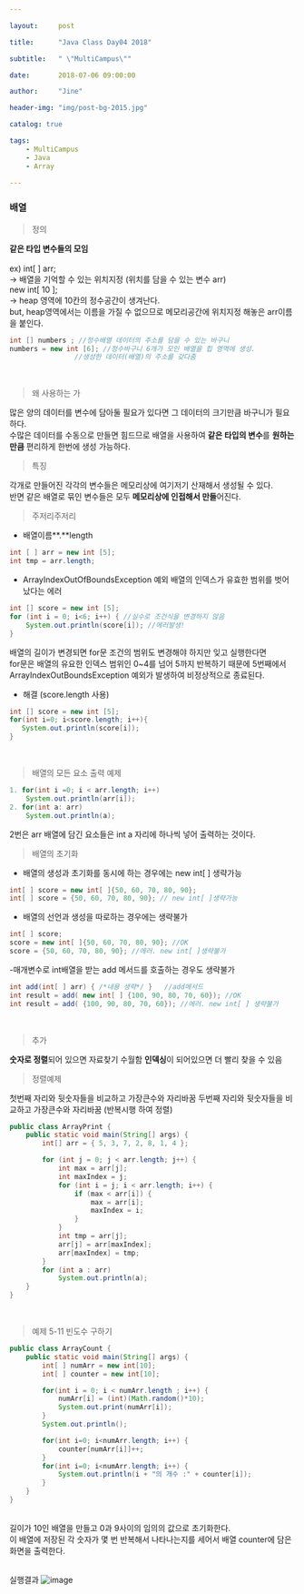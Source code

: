 ```yaml
---

layout:     post

title:      "Java Class Day04 2018"

subtitle:   " \"MultiCampus\""

date:       2018-07-06 09:00:00

author:     "Jine"

header-img: "img/post-bg-2015.jpg"

catalog: true

tags:
    - MultiCampus
    - Java
    - Array

---
```



### 배열
> 정의

<b>같은 타입 변수들의 모임</b>
<br><br>ex) int[ ] arr;
<br>-> 배열을 기억할 수 있는 위치지정 (위치를 담을 수 있는 변수 arr)
<br>new int[ 10 ];
<br>-> heap 영역에 10칸의 정수공간이 생겨난다.
<br>but, heap영역에서는 이름을 가질 수 없으므로 메모리공간에 위치지정 해놓은 arr이름을 붙인다.
```java
int [] numbers ; //정수배열 데이터의 주소를 담을 수 있는 바구니
numbers = new int [6]; //정수바구니 6개가 모인 배열을 힙 영역에 생성.
				//생성한 데이터(배열)의 주소를 갖다줌
```
<br>

> 왜 사용하는 가

많은 양의 데이터를 변수에 담아둘 필요가 있다면 그 데이터의 크기만큼 바구니가 필요하다.
<br>수많은 데이터를 수동으로 만들면 힘드므로 배열을 사용하여 **같은 타입의 변수**를 **원하는 만큼** 편리하게 한번에 생성 가능하다.
<br>

> 특징

각개로 만들어진 각각의 변수들은 메모리상에 여기저기 산재해서 생성될 수 있다.
<br>반면 같은 배열로 묶인 변수들은 모두 **메모리상에 인접해서 만들**어진다.
<br>

> 주저리주저리

- 배열이름**.**length
```java
int [ ] arr = new int [5];
int tmp = arr.length;
```

- ArrayIndexOutOfBoundsException 예외
배열의 인덱스가 유효한 범위를 벗어났다는 에러
```java
int [] score = new int [5];
for (int i = 0; i<6; i++) { //실수로 조건식을 변경하지 않음
	System.out.println(score[i]); //에러발생!
}
```
배열의 길이가 변경되면 for문 조건의 범위도 변경해야 하지만 잊고 실행한다면
<br>for문은 배열의 유요한 인덱스 범위인 0~4를 넘어 5까지 반복하기 때문에
5번째에서 ArrayIndexOutBoundsException 예외가 발생하여 비정상적으로 종료된다.

 - 해결 (score.length 사용)
 ```java
 int [] score = new int [5];
 for(int i=0; i<score.length; i++){
 	System.out.println(score[i]);
 }
 ```
<br>

> 배열의 모든 요소 출력 예제

```java
1. for(int i =0; i < arr.length; i++)
	System.out.println(arr[i]);
2. for(int a: arr)
    System.out.println(a);
```
2번은 arr 배열에 담긴 요소들은 int a 자리에 하나씩 넣어 출력하는 것이다.
<br>

> 배열의 초기화

- 배열의 생성과 초기화를 동시에 하는 경우에는 new int[ ] 생략가능
```java
int[ ] score = new int[ ]{50, 60, 70, 80, 90};
int[ ] score = {50, 60, 70, 80, 90}; // new int[ ]생략가능
```
- 배열의 선언과 생성을 따로하는 경우에는 생략불가
```java
int[ ] score;
score = new int[ ]{50, 60, 70, 80, 90}; //OK
score = {50, 60, 70, 80, 90}; //에러. new int[ ]생략불가
```
-매개변수로 int배열을 받는 add 메서드를 호출하는 경우도 생략불가
```java
int add(int[ ] arr) { /*내용 생략*/ }	//add메서드
int result = add( new int[ ] {100, 90, 80, 70, 60}); //OK
int result = add( {100, 90, 80, 70, 60}); //에러. new int[ ] 생략불가
```
<br>

> 추가

**숫자로 정렬**되어 있으면 자료찾기 수월함
**인덱싱**이 되어있으면 더 빨리 찾을 수 있음

> 정렬예제

첫번째 자리와 뒷숫자들을 비교하고 가장큰수와 자리바꿈
두번째 자리와 뒷숫자들을 비교하고 가장큰수와 자리바꿈
(반복시행 하여 정렬)
```java
public class ArrayPrint {
	public static void main(String[] args) {
		int[] arr = { 5, 3, 7, 2, 8, 1, 4 };

		for (int j = 0; j < arr.length; j++) {
			int max = arr[j];
			int maxIndex = j;
			for (int i = j; i < arr.length; i++) {
				if (max < arr[i]) {
					max = arr[i];
					maxIndex = i;
				}
			}
			int tmp = arr[j];
			arr[j] = arr[maxIndex];
			arr[maxIndex] = tmp;
		}
		for (int a : arr)
			System.out.println(a);
	}
}
```
<br>

> 예제 5-11 빈도수 구하기

```java
public class ArrayCount {
	public static void main(String[] args) {
		int[ ] numArr = new int[10];
		int[ ] counter = new int[10];

		for(int i = 0; i < numArr.length ; i++) {
			numArr[i] = (int)(Math.random()*10);
			System.out.print(numArr[i]);
		}
		System.out.println();

		for(int i=0; i<numArr.length; i++) {
			counter[numArr[i]]++;
		}
		for(int i=0; i<numArr.length; i++) {
			System.out.println(i + "의 개수 :" + counter[i]);
		}
	}
}
```
<br>길이가 10인 배열을 만들고 0과 9사이의 임의의 값으로 초기화한다.
<br>이 배열에 저장된 각 숫자가 몇 번 반복해서 나타나는지를 세어서 배열 counter에 담은 화면을 출력한다.

<br>실행결과
![image](https://user-images.githubusercontent.com/33712866/42359323-1af7a91c-811c-11e8-9e00-ca4a5f24f431.png)


